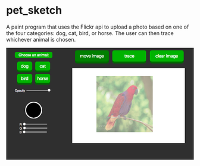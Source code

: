 # pet_sketch
A paint program that uses the Flickr api to upload a photo based on one of the four categories: dog, cat, bird, or horse.  The user can then trace whichever animal is chosen.  

![Alt text](/screen-shot-sketch.png)
